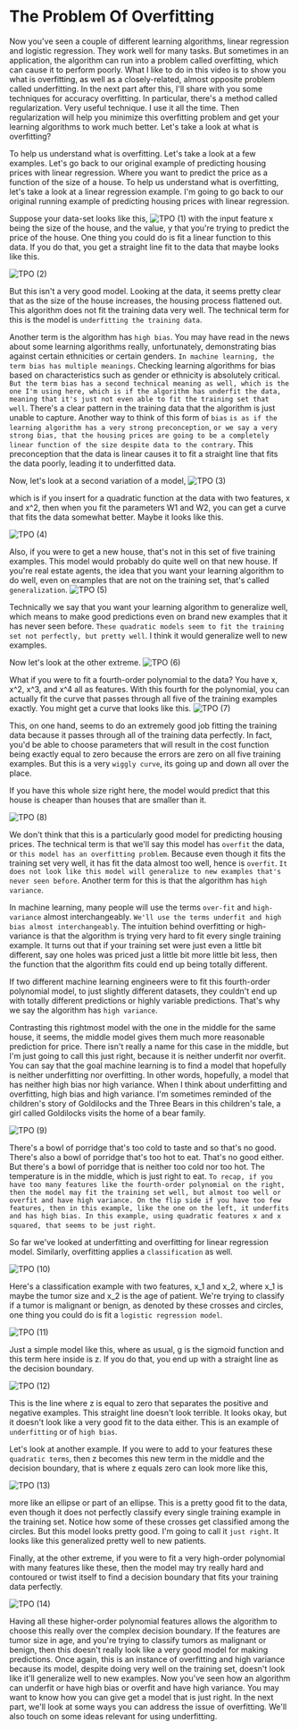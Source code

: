 # The Problem Of Overfitting

Now you've seen a couple of different learning algorithms, linear regression and logistic regression. They work well for many tasks. But sometimes in an application, the algorithm can run into a problem called overfitting, which can cause it to perform poorly. What I like to do in this video is to show you what is overfitting, as well as a closely-related, almost opposite problem called underfitting. In the next part after this, I'll share with you some techniques for accuracy overfitting. In particular, there's a method called regularization. Very useful technique. I use it all the time. Then regularization will help you minimize this overfitting problem and get your learning algorithms to work much better. Let's take a look at what is overfitting?

To help us understand what is overfitting. Let's take a look at a few examples. Let's go back to our original example of predicting housing prices with linear regression. Where you want to predict the price as a function of the size of a house. To help us understand what is overfitting, let's take a look at a linear regression example. I'm going to go back to our original running example of predicting housing prices with linear regression.

Suppose your data-set looks like this,
![TPO (1)](./../../Assets/Supervised/PO/TPO%20(1).png)
with the input feature x being the size of the house, and the value, y that you're trying to predict the price of the house. One thing you could do is fit a linear function to this data. If you do that, you get a straight line fit to the data that maybe looks like this.

![TPO (2)](./../../Assets/Supervised/PO/TPO%20(2).png)

But this isn't a very good model. Looking at the data, it seems pretty clear that as the size of the house increases, the housing process flattened out. This algorithm does not fit the training data very well. The technical term for this is the model is `underfitting the training data`.

Another term is the algorithm has `high bias`. You may have read in the news about some learning algorithms really, unfortunately, demonstrating bias against certain ethnicities or certain genders. `In machine learning, the term bias has multiple meanings`. Checking learning algorithms for bias based on characteristics such as gender or ethnicity is absolutely critical. `But the term bias has a second technical meaning as well, which is the one I'm using here, which is if the algorithm has underfit the data, meaning that it's just not even able to fit the training set that well`. There's a clear pattern in the training data that the algorithm is just unable to capture. Another way to think of this form of `bias` `is as if the learning algorithm has a very strong preconception`, `or we say a very strong bias, that the housing prices are going to be a completely linear function of the size despite data to the contrary`. This preconception that the data is linear causes it to fit a straight line that fits the data poorly, leading it to underfitted data.

Now, let's look at a second variation of a model,
![TPO (3)](./../../Assets/Supervised/PO/TPO%20(3).png)

which is if you insert for a quadratic function at the data with two features, x and x^2, then when you fit the parameters W1 and W2, you can get a curve that fits the data somewhat better. Maybe it looks like this.

![TPO (4)](./../../Assets/Supervised/PO/TPO%20(4).png)

Also, if you were to get a new house, that's not in this set of five training examples. This model would probably do quite well on that new house. If you're real estate agents, the idea that you want your learning algorithm to do well, even on examples that are not on the training set, that's called `generalization`.
![TPO (5)](./../../Assets/Supervised/PO/TPO%20(5).png)

Technically we say that you want your learning algorithm to generalize well, which means to make good predictions even on brand new examples that it has never seen before. `These quadratic models seem to fit the training set not perfectly, but pretty well`. I think it would generalize well to new examples.

Now let's look at the other extreme.
![TPO (6)](./../../Assets/Supervised/PO/TPO%20(6).png)

What if you were to fit a fourth-order polynomial to the data? You have x, x^2, x^3, and x^4 all as features. With this fourth for the polynomial, you can actually fit the curve that passes through all five of the training examples exactly. You might get a curve that looks like this.
![TPO (7)](./../../Assets/Supervised/PO/TPO%20(7).png)

This, on one hand, seems to do an extremely good job fitting the training data because it passes through all of the training data perfectly. In fact, you'd be able to choose parameters that will result in the cost function being exactly equal to zero because the errors are zero on all five training examples. But this is a very `wiggly curve`, its going up and down all over the place.

If you have this whole size right here, the model would predict that this house is cheaper than houses that are smaller than it.

![TPO (8)](./../../Assets/Supervised/PO/TPO%20(8).png)

We don't think that this is a particularly good model for predicting housing prices. The technical term is that we'll say this model has `overfit` the data, or `this model has an overfitting problem`. Because even though it fits the training set very well, it has fit the data almost too well, hence is `overfit`. `It does not look like this model will generalize to new examples that's never seen before`. Another term for this is that the algorithm has `high variance`.

In machine learning, many people will use the terms `over-fit` and `high-variance` almost interchangeably. `We'll use the terms underfit and high bias almost interchangeably`. The intuition behind overfitting or high-variance is that the algorithm is trying very hard to fit every single training example. It turns out that if your training set were just even a little bit different, say one holes was priced just a little bit more little bit less, then the function that the algorithm fits could end up being totally different.

If two different machine learning engineers were to fit this fourth-order polynomial model, to just slightly different datasets, they couldn't end up with totally different predictions or highly variable predictions. That's why we say the algorithm has `high variance`.

Contrasting this rightmost model with the one in the middle for the same house, it seems, the middle model gives them much more reasonable prediction for price. There isn't really a name for this case in the middle, but I'm just going to call this just right, because it is neither underfit nor overfit. You can say that the goal machine learning is to find a model that hopefully is neither underfitting nor overfitting. In other words, hopefully, a model that has neither high bias nor high variance. When I think about underfitting and overfitting, high bias and high variance. I'm sometimes reminded of the children's story of Goldilocks and the Three Bears in this children's tale, a girl called Goldilocks visits the home of a bear family.

![TPO (9)](./../../Assets/Supervised/PO/TPO%20(9).png)

There's a bowl of porridge that's too cold to taste and so that's no good. There's also a bowl of porridge that's too hot to eat. That's no good either. But there's a bowl of porridge that is neither too cold nor too hot. The temperature is in the middle, which is just right to eat. `To recap, if you have too many features like the fourth-order polynomial on the right, then the model may fit the training set well, but almost too well or overfit and have high variance. On the flip side if you have too few features, then in this example, like the one on the left, it underfits and has high bias. In this example, using quadratic features x and x squared, that seems to be just right`.

So far we've looked at underfitting and overfitting for linear regression model. Similarly, overfitting applies a `classification` as well.

![TPO (10)](./../../Assets/Supervised/PO/TPO%20(10).png)

Here's a classification example with two features, x_1 and x_2, where x_1 is maybe the tumor size and x_2 is the age of patient. We're trying to classify if a tumor is malignant or benign, as denoted by these crosses and circles, one thing you could do is fit a `logistic regression model`.

![TPO (11)](./../../Assets/Supervised/PO/TPO%20(11).png)

Just a simple model like this, where as usual, g is the sigmoid function and this term here inside is z. If you do that, you end up with a straight line as the decision boundary.

![TPO (12)](./../../Assets/Supervised/PO/TPO%20(12).png)

This is the line where z is equal to zero that separates the positive and negative examples. This straight line doesn't look terrible. It looks okay, but it doesn't look like a very good fit to the data either. This is an example of `underfitting` or of `high bias`. 

Let's look at another example. If you were to add to your features these `quadratic terms`, then z becomes this new term in the middle and the decision boundary, that is where z equals zero can look more like this, 

![TPO (13)](./../../Assets/Supervised/PO/TPO%20(13).png)

more like an ellipse or part of an ellipse. This is a pretty good fit to the data, even though it does not perfectly classify every single training example in the training set. Notice how some of these crosses get classified among the circles. But this model looks pretty good. I'm going to call it `just right`. It looks like this generalized pretty well to new patients. 

Finally, at the other extreme, if you were to fit a very high-order polynomial with many features like these, then the model may try really hard and contoured or twist itself to find a decision boundary that fits your training data perfectly. 

![TPO (14)](./../../Assets/Supervised/PO/TPO%20(14).png)

Having all these higher-order polynomial features allows the algorithm to choose this really over the complex decision boundary. If the features are tumor size in age, and you're trying to classify tumors as malignant or benign, then this doesn't really look like a very good model for making predictions. Once again, this is an instance of overfitting and high variance because its model, despite doing very well on the training set, doesn't look like it'll generalize well to new examples. Now you've seen how an algorithm can underfit or have high bias or overfit and have high variance. You may want to know how you can give get a model that is just right. In the next part, we'll look at some ways you can address the issue of overfitting. We'll also touch on some ideas relevant for using underfitting.
